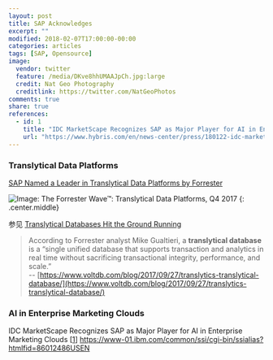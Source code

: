 ```yaml
---
layout: post
title: SAP Acknowledges
excerpt: ""
modified: 2018-02-07T17:00:00-00:00
categories: articles
tags: [SAP, Opensource]
image:
  vendor: twitter
  feature: /media/DKve8hhUMAAJpCh.jpg:large
  credit: Nat Geo Photography
  creditlink: https://twitter.com/NatGeoPhotos
comments: true
share: true
references:
  - id: 1
    title: "IDC MarketScape Recognizes SAP as Major Player for AI in Enterprise Marketing Clouds"
    url: "https://www.hybris.com/en/news-center/press/180122-idc-marketscape-sap-ai-enterprise-marketing-clouds"
---
```


### Translytical Data Platforms
[SAP Named a Leader in Translytical Data Platforms by Forrester](https://news.sap.com/independent-research-firm-names-sap-a-leader-in-translytical-data-platforms/)

![Image: The Forrester Wave™: Translytical Data Platforms, Q4 2017](https://2s7gjr373w3x22jf92z99mgm5w-wpengine.netdna-ssl.com/wp-content/uploads/2017/12/Screen-Shot-2017-12-06-at-11.08.12-AM.png)
{: .center.middle}

参见 [Translytical Databases Hit the Ground Running](https://www.datanami.com/2017/12/06/translytical-databases-hit-ground-running/)

> According to Forrester analyst Mike Gualtieri, a **translytical database** is a “single unified database that supports transaction and analytics in real time without sacrificing transactional integrity, performance, and scale.”  <br>
 -- [https://www.voltdb.com/blog/2017/09/27/translytics-translytical-database/](https://www.voltdb.com/blog/2017/09/27/translytics-translytical-database/)

### AI in Enterprise Marketing Clouds
IDC MarketScape Recognizes SAP as Major Player for AI in Enterprise Marketing Clouds [[1](#reference-1)]
https://www-01.ibm.com/common/ssi/cgi-bin/ssialias?htmlfid=86012486USEN
